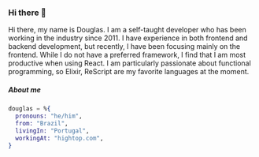 ### Hi there 👋

Hi there, my name is Douglas. I am a self-taught developer who has been working in the industry since 2011. I have experience in both frontend and backend development, but recently, I have been focusing mainly on the frontend. While I do not have a preferred framework, I find that I am most productive when using React. I am particularly passionate about functional programming, so Elixir, ReScript are my favorite languages at the moment.

##### About me

```elixir
douglas = %{
  pronouns: "he/him",
  from: "Brazil",
  livingIn: "Portugal",
  workingAt: "hightop.com",
}
```
